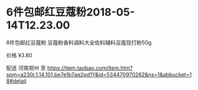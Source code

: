6件包邮红豆蔻粉2018-05-14T12.23.00
========================

6件包邮红豆蔻粉 豆蔻粉香料调料大全佐料辅料豆蔻现打粉50g

价格
¥3.80

配送
河南郑州 至
https://item.taobao.com/item.htm?spm=a230r.1.14.101.be7e1b7aq2pd1Y&id=534470970262&ns=1&abbucket=18#detail
